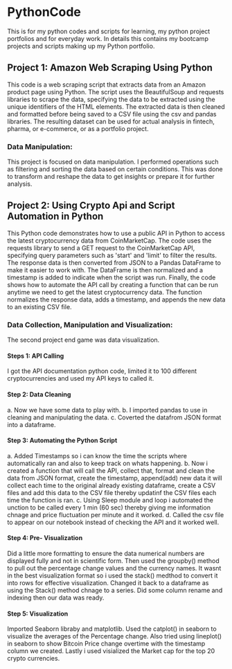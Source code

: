 # PythonCode
This is for my python codes and scripts for learning, my python project portfolios and for everyday work.
In details this contains my bootcamp projects and scripts making up my Python portfolio.




## Project 1: Amazon Web Scraping Using Python

This code is a web scraping script that extracts data from an Amazon product page using Python. The script uses the BeautifulSoup and requests libraries to scrape the data, specifying the data to be extracted using the unique identifiers of the HTML elements. The extracted data is then cleaned and formatted before being saved to a CSV file using the csv and pandas libraries. The resulting dataset can be used for actual analysis in fintech, pharma, or e-commerce, or as a portfolio project.

### Data Manipulation:
This project is focused on data manipulation. I performed operations such as filtering and sorting the data based on certain conditions. This was done to transform and reshape the data to get insights or prepare it for further analysis.


## Project 2: Using Crypto Api and Script Automation in Python

This Python code demonstrates how to use a public API in Python to access the latest cryptocurrency data from CoinMarketCap. The code uses the requests library to send a GET request to the CoinMarketCap API, specifying query parameters such as 'start' and 'limit' to filter the results. The response data is then converted from JSON to a Pandas DataFrame to make it easier to work with. The DataFrame is then normalized and a timestamp is added to indicate when the script was run. Finally, the code shows how to automate the API call by creating a function that can be run anytime we need to get the latest cryptocurrency data. The function normalizes the response data, adds a timestamp, and appends the new data to an existing CSV file.

### Data Collection, Manipulation and Visualization: 
The second project end game was data visualization.

#### Steps 1: API Calling
I got the API documentation python code, limited it to 100 different cryptocurrencies and used my API keys to called it.

#### Step 2:  Data Cleaning
a. Now we have some data to play with. 
b. I imported pandas to use in cleaning and manipulating the data.
c. Coverted the datafrom JSON format into a dataframe.

#### Step 3:  Automating the Python Script
a. Added Timestamps so i can know the time the scripts where automatically ran and also to keep track on whats happening.
b. Now i created a function that will call the API, collect that, format and clean the data from JSON format, create the timestamp, append(add) new data it will collect each time to the original already existing dataframe, create a CSV files and add this data to the CSV file thereby updatinf the CSV files each time the function is ran.
c. Using Sleep module and loop i automated the unction to be called every 1 min (60 sec) thereby giving me information chnage and price fluctuation per minute and it worked.
d. Called the csv file to appear on our notebook instead of checking the API and it worked well.

#### Step 4: Pre- Visualization
Did a little more formatting to ensure the data numerical numbers are displayed fully and not in scientific form. Then used the groupby() method to pull out the percentage change values and the currency names. It wasnt in the best visualization format so i used the stack() medthod to convert it into rows for effective visualization. Changed it back to a dataframe as using the Stack() method chnage to a series. Did some column rename and indexing then our data was ready.

#### Step 5: Visualization
Imported Seaborn libraby and matplotlib. 
Used the catplot() in seaborn to visualize the averages of the Percentage change.
Also tried using lineplot() in seaborn to show Bitcoin Price change overtime with the timestamp column we created.
Lastly i used visialized the Market cap for the top 20 crypto currencies.
